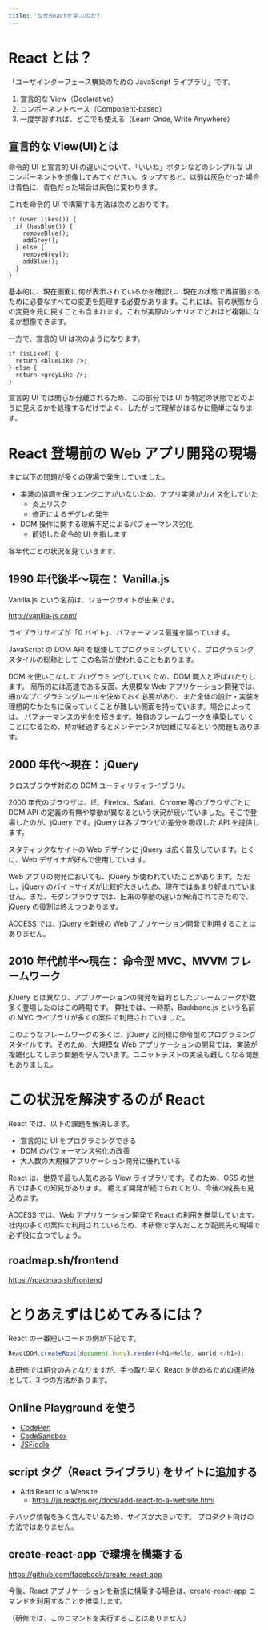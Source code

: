 ```yaml
---
title: 'なぜReactを学ぶのか?'
---
```


# React とは？

「ユーザインターフェース構築のための JavaScript ライブラリ」です。

1. 宣言的な View（Declarative）
2. コンポーネントベース（Component-based）
3. 一度学習すれば、どこでも使える（Learn Once, Write Anywhere）

## 宣言的な View(UI)とは

命令的 UI と宣言的 UI の違いについて、「いいね」ボタンなどのシンプルな UI コンポーネントを想像してみてください。タップすると、以前は灰色だった場合は青色に、青色だった場合は灰色に変わります。

これを命令的 UI で構築する方法は次のとおりです。

```tsx
if (user.likes()) {
  if (hasBlue()) {
    removeBlue();
    addGrey();
  } else {
    removeGrey();
    addBlue();
  }
}
```

基本的に、現在画面に何が表示されているかを確認し、現在の状態で再描画するために必要なすべての変更を処理する必要があります。これには、前の状態からの変更を元に戻すことも含まれます。これが実際のシナリオでどれほど複雑になるか想像できます。

一方で、宣言的 UI は次のようになります。

```tsx
if (isLiked) {
  return <blueLike />;
} else {
  return <greyLike />;
}
```

宣言的 UI では関心が分離されるため、この部分では UI が特定の状態でどのように見えるかを処理するだけでよく、したがって理解がはるかに簡単になります。

# React 登場前の Web アプリ開発の現場

主に以下の問題が多くの現場で発生していました。

- 実装の協調を保つエンジニアがいないため、アプリ実装がカオス化していた
  - 炎上リスク
  - 修正によるデグレの発生
- DOM 操作に関する理解不足によるパフォーマンス劣化
  - 前述した命令的 UI を指します

各年代ごとの状況を見ていきます。

## 1990 年代後半〜現在： Vanilla.js

Vanilla.js という名前は、ジョークサイトが由来です。

http://vanilla-js.com/

ライブラリサイズが「0 バイト」、パフォーマンス最速を謳っています。

JavaScript の DOM API を駆使してプログラミングしていく、プログラミングスタイルの総称として
この名前が使われることもあります。

DOM を使いこなしてプログラミングしていくため、DOM 職人と呼ばれたりします。
局所的には高速である反面、大規模な Web アプリケーション開発では、細かなプログラミングルールを決めておく必要があり、また全体の設計・実装を理想的なかたちに保っていくことが難しい側面を持っています。場合によっては、
パフォーマンスの劣化を招きます。独自のフレームワークを構築していくことになるため、時が経過するとメンテナンスが困難になるという問題もあります。

## 2000 年代〜現在： jQuery

クロスブラウザ対応の DOM ユーティリティライブラリ。

2000 年代のブラウザは、IE、Firefox、Safari、Chrome 等のブラウザごとに DOM API の定義の有無や挙動が異なるという状況が続いていました。そこで登場したのが、jQuery です。jQuery は各ブラウザの差分を吸収した API を提供します。

スタティックなサイトの Web デザインに jQuery は広く普及しています。とくに、Web デザイナが好んで使用しています。

Web アプリの開発においても、jQuery が使われていたことがあります。ただし、jQuery のバイトサイズが比較的大きいため、現在ではあまり好まれていません。また、モダンブラウザでは、旧来の挙動の違いが解消されてきたので、jQuery の役割は終えつつあります。

ACCESS では、jQuery を新規の Web アプリケーション開発で利用することはありません。

## 2010 年代前半〜現在： 命令型 MVC、MVVM フレームワーク

jQuery とは異なり、アプリケーションの開発を目的としたフレームワークが数多く登場したのはこの時期です。
弊社では、一時期、Backbone.js という名前の MVC ライブラリが多くの案件で利用されていました。

このようなフレームワークの多くは、jQuery と同様に命令型のプログラミングスタイルです。そのため、大規模な Web アプリケーションの開発では、実装が複雑化してしまう問題を孕んでいます。ユニットテストの実装も難しくなる問題もありました。

# この状況を解決するのが React

React では、以下の課題を解決します。

- 宣言的に UI をプログラミングできる
- DOM のパフォーマンス劣化の改善
- 大人数の大規模アプリケーション開発に優れている

React は、世界で最も人気のある View ライブラリです。そのため、OSS の世界では多くの知見があります。
絶えず開発が続けられており、今後の成長も見込めます。

ACCESS では、Web アプリケーション開発で React の利用を推奨しています。
社内の多くの案件で利用されているため、本研修で学んだことが配属先の現場で必ず役に立つでしょう。

## roadmap.sh/frontend

https://roadmap.sh/frontend

# とりあえずはじめてみるには？

React の一番短いコードの例が下記です。

```javascript
ReactDOM.createRoot(document.body).render(<h1>Hello, world!</h1>);
```

本研修では紹介のみとなりますが、手っ取り早く React を始めるための選択肢として、3 つの方法があります。

## Online Playground を使う

- [CodePen](https://codepen.io/)
- [CodeSandbox](https://codesandbox.io/index2)
- [JSFiddle](https://jsfiddle.net/)

## script タグ（React ライブラリ) をサイトに追加する

- Add React to a Website
  - https://ja.reactjs.org/docs/add-react-to-a-website.html

デバッグ情報を多く含んでいるため、サイズが大きいです。
プロダクト向けの方法ではありません。

## create-react-app で環境を構築する

https://github.com/facebook/create-react-app

今後、React アプリケーションを新規に構築する場合は、create-react-app コマンドを利用することを推奨します。

（研修では、このコマンドを実行することはありません）
